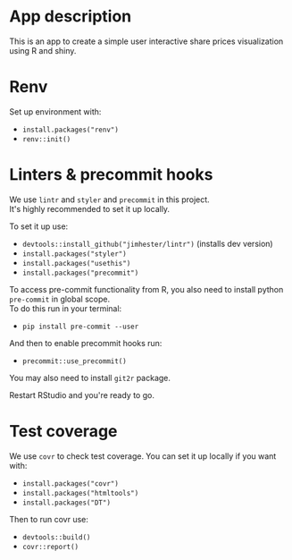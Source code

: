 # App description
This is an app to create a simple user interactive share prices visualization using R and shiny.

# Renv
Set up environment with:
- `install.packages("renv")`
- `renv::init()`

# Linters & precommit hooks
We use `lintr` and `styler` and `precommit` in this project. <br>
It's highly recommended to set it up locally.

To set it up use:
- `devtools::install_github("jimhester/lintr")` (installs dev version)
- `install.packages("styler")`
- `install.packages("usethis")`
- `install.packages("precommit")`

To access pre-commit functionality from R, you also need to install python `pre-commit` in global scope.<br>
To do this run in your terminal:
- `pip install pre-commit --user`

And then to enable precommit hooks run:
- `precommit::use_precommit()`

You may also need to install `git2r` package. 

Restart RStudio and you're ready to go.

# Test coverage
We use `covr` to check test coverage.
You can set it up locally if you want with:
- `install.packages("covr")`
- `install.packages("htmltools")`
- `install.packages("DT")`

Then to run covr use:
- `devtools::build()`
- `covr::report()`
